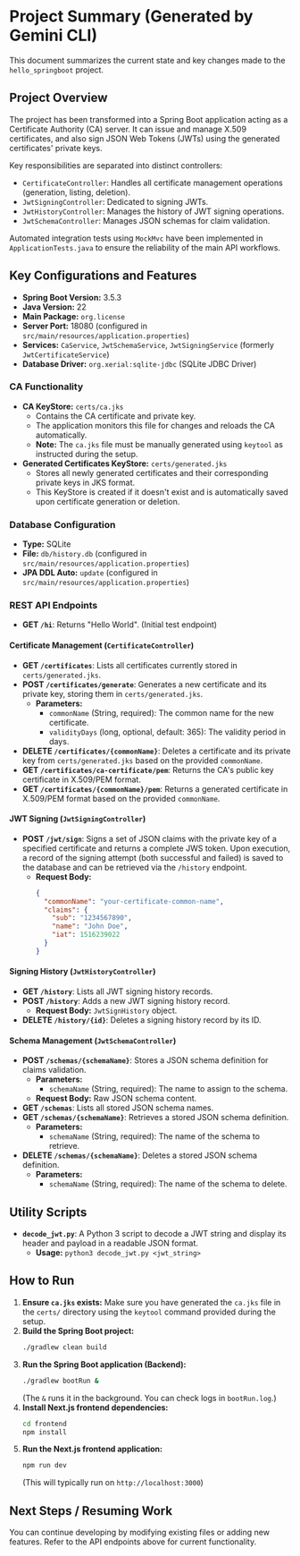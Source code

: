 # Project Summary (Generated by Gemini CLI)

This document summarizes the current state and key changes made to the `hello_springboot` project.

## Project Overview
The project has been transformed into a Spring Boot application acting as a Certificate Authority (CA) server. It can issue and manage X.509 certificates, and also sign JSON Web Tokens (JWTs) using the generated certificates' private keys.

Key responsibilities are separated into distinct controllers:
*   `CertificateController`: Handles all certificate management operations (generation, listing, deletion).
*   `JwtSigningController`: Dedicated to signing JWTs.
*   `JwtHistoryController`: Manages the history of JWT signing operations.
*   `JwtSchemaController`: Manages JSON schemas for claim validation.

Automated integration tests using `MockMvc` have been implemented in `ApplicationTests.java` to ensure the reliability of the main API workflows.

## Key Configurations and Features

*   **Spring Boot Version:** 3.5.3
*   **Java Version:** 22
*   **Main Package:** `org.license`
*   **Server Port:** 18080 (configured in `src/main/resources/application.properties`)
*   **Services:** `CaService`, `JwtSchemaService`, `JwtSigningService` (formerly `JwtCertificateService`)
*   **Database Driver:** `org.xerial:sqlite-jdbc` (SQLite JDBC Driver)

### CA Functionality
*   **CA KeyStore:** `certs/ca.jks`
    *   Contains the CA certificate and private key.
    *   The application monitors this file for changes and reloads the CA automatically.
    *   **Note:** The `ca.jks` file must be manually generated using `keytool` as instructed during the setup.
*   **Generated Certificates KeyStore:** `certs/generated.jks`
    *   Stores all newly generated certificates and their corresponding private keys in JKS format.
    *   This KeyStore is created if it doesn't exist and is automatically saved upon certificate generation or deletion.

### Database Configuration
*   **Type:** SQLite
*   **File:** `db/history.db` (configured in `src/main/resources/application.properties`)
*   **JPA DDL Auto:** `update` (configured in `src/main/resources/application.properties`)

### REST API Endpoints

*   **GET `/hi`**: Returns "Hello World". (Initial test endpoint)

#### Certificate Management (`CertificateController`)

*   **GET `/certificates`**: Lists all certificates currently stored in `certs/generated.jks`.
*   **POST `/certificates/generate`**: Generates a new certificate and its private key, storing them in `certs/generated.jks`.
    *   **Parameters:**
        *   `commonName` (String, required): The common name for the new certificate.
        *   `validityDays` (long, optional, default: 365): The validity period in days.
*   **DELETE `/certificates/{commonName}`**: Deletes a certificate and its private key from `certs/generated.jks` based on the provided `commonName`.
*   **GET `/certificates/ca-certificate/pem`**: Returns the CA's public key certificate in X.509/PEM format.
*   **GET `/certificates/{commonName}/pem`**: Returns a generated certificate in X.509/PEM format based on the provided `commonName`.

#### JWT Signing (`JwtSigningController`)

*   **POST `/jwt/sign`**: Signs a set of JSON claims with the private key of a specified certificate and returns a complete JWS token. Upon execution, a record of the signing attempt (both successful and failed) is saved to the database and can be retrieved via the `/history` endpoint.
    *   **Request Body:**
        ```json
        {
          "commonName": "your-certificate-common-name",
          "claims": {
            "sub": "1234567890",
            "name": "John Doe",
            "iat": 1516239022
          }
        }
        ```

#### Signing History (`JwtHistoryController`)

*   **GET `/history`**: Lists all JWT signing history records.
*   **POST `/history`**: Adds a new JWT signing history record.
    *   **Request Body:** `JwtSignHistory` object.
*   **DELETE `/history/{id}`**: Deletes a signing history record by its ID.

#### Schema Management (`JwtSchemaController`)

*   **POST `/schemas/{schemaName}`**: Stores a JSON schema definition for claims validation.
    *   **Parameters:**
        *   `schemaName` (String, required): The name to assign to the schema.
    *   **Request Body:** Raw JSON schema content.
*   **GET `/schemas`**: Lists all stored JSON schema names.
*   **GET `/schemas/{schemaName}`**: Retrieves a stored JSON schema definition.
    *   **Parameters:**
        *   `schemaName` (String, required): The name of the schema to retrieve.
*   **DELETE `/schemas/{schemaName}`**: Deletes a stored JSON schema definition.
    *   **Parameters:**
        *   `schemaName` (String, required): The name of the schema to delete.

## Utility Scripts

*   **`decode_jwt.py`**: A Python 3 script to decode a JWT string and display its header and payload in a readable JSON format.
    *   **Usage:** `python3 decode_jwt.py <jwt_string>`

## How to Run

1.  **Ensure `ca.jks` exists:** Make sure you have generated the `ca.jks` file in the `certs/` directory using the `keytool` command provided during the setup.
2.  **Build the Spring Boot project:**
    ```bash
    ./gradlew clean build
    ```
3.  **Run the Spring Boot application (Backend):**
    ```bash
    ./gradlew bootRun &
    ```
    (The `&` runs it in the background. You can check logs in `bootRun.log`.)
4.  **Install Next.js frontend dependencies:**
    ```bash
    cd frontend
    npm install
    ```
5.  **Run the Next.js frontend application:**
    ```bash
    npm run dev
    ```
    (This will typically run on `http://localhost:3000`)

## Next Steps / Resuming Work

You can continue developing by modifying existing files or adding new features. Refer to the API endpoints above for current functionality.